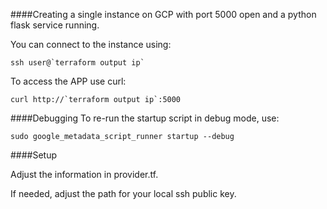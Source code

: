 
####Creating a single instance on GCP with port 5000 open and a python flask service running.

You can connect to the instance using:

```ssh user@`terraform output ip` ```

To access the APP use curl:

```curl http://`terraform output ip`:5000```

####Debugging
To re-run the startup script in debug mode, use:

`sudo google_metadata_script_runner startup --debug`

####Setup

Adjust the information in provider.tf.

If needed, adjust the path for your local ssh public key.